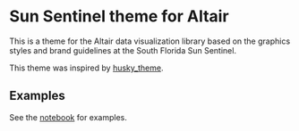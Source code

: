 # Sun Sentinel theme for Altair

This is a theme for the Altair data visualization library based on the graphics styles and brand guidelines at the South Florida Sun Sentinel.

This theme was inspired by [husky_theme](https://github.com/deppen8/husky-altair-theme).

## Examples
See the [notebook](sunsentinel_theme_examples.ipynb) for examples.
